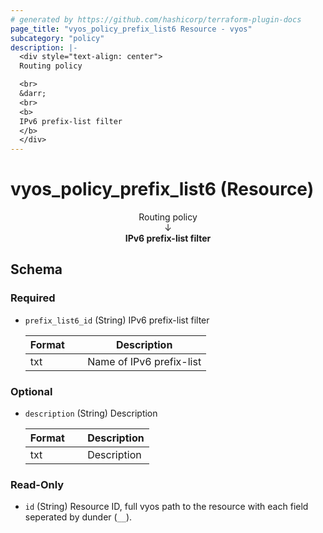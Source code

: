 ```yaml
---
# generated by https://github.com/hashicorp/terraform-plugin-docs
page_title: "vyos_policy_prefix_list6 Resource - vyos"
subcategory: "policy"
description: |-
  <div style="text-align: center">
  Routing policy

  <br>
  &darr;
  <br>
  <b>
  IPv6 prefix-list filter
  </b>
  </div>
---
```


# vyos_policy_prefix_list6 (Resource)

<div style="text-align: center">
Routing policy

<br>
&darr;
<br>
<b>
IPv6 prefix-list filter
</b>
</div>



<!-- schema generated by tfplugindocs -->
## Schema

### Required

- `prefix_list6_id` (String) IPv6 prefix-list filter

    |  Format &emsp; | Description  |
    |----------|---------------|
    |  txt  &emsp; |  Name of IPv6 prefix-list  |

### Optional

- `description` (String) Description

    |  Format &emsp; | Description  |
    |----------|---------------|
    |  txt  &emsp; |  Description  |

### Read-Only

- `id` (String) Resource ID, full vyos path to the resource with each field seperated by dunder (`__`).
